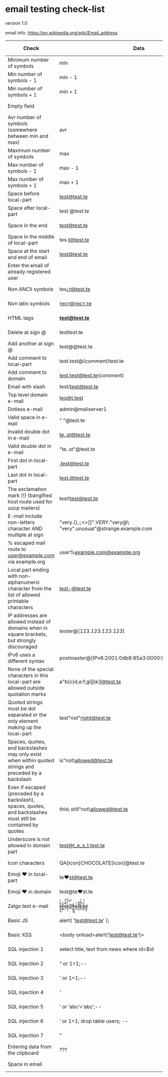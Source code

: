 # email testing check-list
version 1.0

email info: https://en.wikipedia.org/wiki/Email_address

| Check                                                                                                        | Data                                                                   | Expected result |
|--------------------------------------------------------------------------------------------------------------|------------------------------------------------------------------------|-----------------|
| Minimum number of symbols                                                                                    | min                                                                    | ok              |
| Min number of symbols - 1                                                                                    | min - 1                                                                | error message   |
| Min number of symbols + 1                                                                                    | min + 1                                                                | ok              |
| Empty field                                                                                                  |                                                                        | error message   |
| Avr number of symbols (somewhere between min and max)                                                        | avr                                                                    | ok              |
| Maximum number of symbols                                                                                    | max                                                                    | ok              |
| Max number of symbols - 1                                                                                    | max - 1                                                                | ok              |
| Max number of symbols + 1                                                                                    | max + 1                                                                | error message   |
| Space before local-part                                                                                      |  test@test.te                                                          | error message   |
| Space after local-part                                                                                       | test @test.te                                                          | error message   |
| Space in the end                                                                                             | test@test.te                                                           | error message   |
| Space in the middle of local-part                                                                            | tes t@test.te                                                          | error message   |
| Space at the start and end of email                                                                          |  test@test.te                                                          | error message   |
| Enter the email of already registered user                                                                   |                                                                        | error message   |
| Non ANCII symbols                                                                                            | tes¿t@test.te                                                          | error message   |
| Non latin symbols                                                                                            | тест@тест.те                                                           | error message   |
| HTML tags                                                                                                    | <b>test@test.te</b>                                                    | error message   |
| Delete at sign @                                                                                             | testtest.te                                                            | error message   |
| Add another at sign @                                                                                        | test@@test.te                                                          | error message   |
| Add comment to local-part                                                                                    | test.test@(comment)test.te                                             | ok              |
| Add comment to domain                                                                                        | test.test@test.te(comment)                                             | ok              |
| Email with slash                                                                                             | test/test@test.te                                                      | ok              |
| Top level domain e-mail                                                                                      | tes@t.test                                                             | ok              |
| Dotless e-mail                                                                                               | admin@mailserver1                                                      | ok              |
| Valid space in e-mail                                                                                        | " "@test.te                                                            | ok              |
| Invalid double dot in e-mail                                                                                 | te..st@test.te                                                         | error message   |
| Valid double dot in e-mail                                                                                   | "te..st"@test.te                                                       | ok              |
| First dot in local-part                                                                                      | .test@test.te                                                          | error message   |
| Last dot in local-part                                                                                       | test.@test.te                                                          | error message   |
| The exclamation mark (!) (bangified host route used for uucp mailers)                                        | test!test@test.te                                                      | ok              |
| E-mail include non-letters character AND multiple at sign                                                    | "very.(),:;<>[]\".VERY.\"very@\\ \"very\".unusual"@strange.example.com | ok              |
| % escaped mail route to user@example.com via example.org                                                     | user%example.com@example.org                                           | ok              |
| Local part ending with non-alphanumeric character from the list of allowed printable characters              | test-@test.te                                                          | ok              |
| IP addresses are allowed instead of domains when in square brackets, but strongly discouraged                | tester@[123.123.123.123]                                               | ok              |
| IPv6 uses a different syntax                                                                                 | postmaster@[IPv6:2001:0db8:85a3:0000:0000:8a2e:0370:7334]              | ok              |
| None of the special characters in this local-part are allowed outside quotation marks                        | a"b(c)d,e:f;gi[j\k]l@test.te                                           | error message   |
| Quoted strings must be dot separated or the only element making up the local-part                            | test"not"right@test.te                                                 | error message   |
| Spaces, quotes, and backslashes may only exist when within quoted strings and preceded by a backslash        | is"not\allowed@test.te                                                 | error message   |
| Even if escaped (preceded by a backslash), spaces, quotes, and backslashes must still be contained by quotes | this\ still\"not\\allowed@test.te                                      | error message   |
| Underscore is not allowed in domain part                                                                     | test@t_e_s_t.test.te                                                   | error message   |
| Icon characters                                                                                              | QA[icon]CHOCOLATE[icon]@test.te                                        | error message   |
| Emoji ❤️ in local-part                                                                                       | te❤️st@test.te                                                          | error message   |
| Emoji ❤️ in domain                                                                                           | test@te❤️st.te                                                          | error message   |
| Zalgo text e-mail                                                                                            | t̵̢̯̖̪̅̓̇̌e̵̺͚͊̑͐s̷̨̹̿̔͒͝t̵̖͕͕̍̔͠͝@̷̨̭̣̾t̷͕͖̮̳̍e̵͖̣͑͗s̵̛̼̺̎̎̎t̵̡̝̿͐̈́.̴͓͎́́t̶̞͕͂̒́̒e̷̡͍̮͘                                                           | error message   |
| Basic JS                                                                                                     | alert( 'test@test.te' );                                               | error message   |
| Basic XSS                                                                                                    | <body onload=alert('test@test.te')>                                    | error message   |
| SQL injection 1                                                                                              | select title, text from news where id=$id                              | error message   |
| SQL injection 2                                                                                              | “ or 1=1;--                                                            | error message   |
| SQL injection 3                                                                                              | ' or 1=1;--                                                            | error message   |
| SQL injection 4                                                                                              | ‘                                                                      | error message   |
| SQL injection 5                                                                                              | ‘ or ‘abc‘=‘abc‘;--                                                    | error message   |
| SQL injection 6                                                                                              | ‘ or 1=1; drop table users; --                                         | error message   |
| SQL injection 7                                                                                              | "                                                                      | error message   |
| Entering data from the clipboard                                                                             | ???                                                                    | ???             |
| Space in email                                                                                               |                                                                        | error message   |
